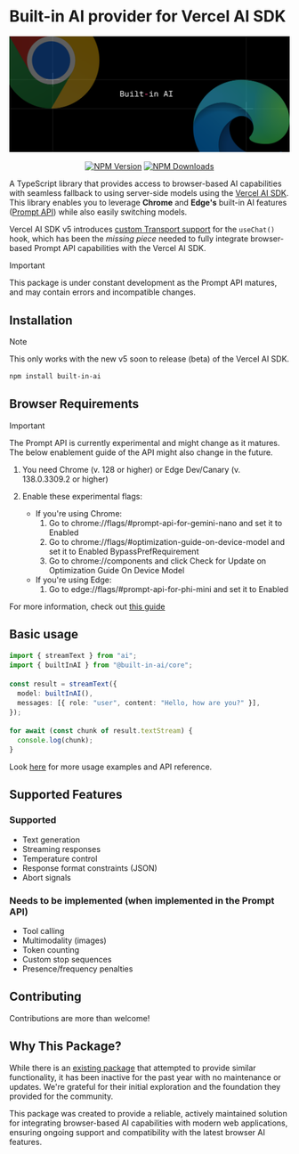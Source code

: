 # Built-in AI provider for Vercel AI SDK

<img src="npm-header.png">

<div align="center">

[![NPM Version](https://img.shields.io/npm/v/built-in-ai)](https://www.npmjs.com/package/built-in-ai)
[![NPM Downloads](https://img.shields.io/npm/dw/built-in-ai)](https://www.npmjs.com/package/built-in-ai)

</div>

A TypeScript library that provides access to browser-based AI capabilities with seamless fallback to using server-side models using the [Vercel AI SDK](https://ai-sdk.dev/). This library enables you to leverage **Chrome** and **Edge's** built-in AI features ([Prompt API](https://github.com/webmachinelearning/prompt-api)) while also easily switching models.

Vercel AI SDK v5 introduces [custom Transport support](https://v5.ai-sdk.dev/docs/announcing-ai-sdk-5-beta#enhanced-usechat-architecture) for the `useChat()` hook, which has been the _missing piece_ needed to fully integrate browser-based Prompt API capabilities with the Vercel AI SDK.

> [!IMPORTANT]
> This package is under constant development as the Prompt API matures, and may contain errors and incompatible changes.

## Installation

> [!NOTE]
> This only works with the new v5 soon to release (beta) of the Vercel AI SDK.

```bash
npm install built-in-ai
```

## Browser Requirements

> [!IMPORTANT]
> The Prompt API is currently experimental and might change as it matures. The below enablement guide of the API might also change in the future.

1. You need Chrome (v. 128 or higher) or Edge Dev/Canary (v. 138.0.3309.2 or higher)

2. Enable these experimental flags:
   - If you're using Chrome:
     1. Go to chrome://flags/#prompt-api-for-gemini-nano and set it to Enabled
     2. Go to chrome://flags/#optimization-guide-on-device-model and set it to Enabled BypassPrefRequirement
     3. Go to chrome://components and click Check for Update on Optimization Guide On Device Model
   - If you're using Edge:
     1. Go to edge://flags/#prompt-api-for-phi-mini and set it to Enabled

For more information, check out [this guide](https://developer.chrome.com/docs/extensions/ai/prompt-api)

## Basic usage

```typescript
import { streamText } from "ai";
import { builtInAI } from "@built-in-ai/core";

const result = streamText({
  model: builtInAI(),
  messages: [{ role: "user", content: "Hello, how are you?" }],
});

for await (const chunk of result.textStream) {
  console.log(chunk);
}
```

Look [here](/packages/built-in-ai/README.md) for more usage examples and API reference.

## Supported Features

### Supported

- Text generation
- Streaming responses
- Temperature control
- Response format constraints (JSON)
- Abort signals

### Needs to be implemented (when implemented in the Prompt API)

- Tool calling
- Multimodality (images)
- Token counting
- Custom stop sequences
- Presence/frequency penalties

## Contributing

Contributions are more than welcome!

## Why This Package?

While there is an [existing package](https://github.com/jeasonstudio/chrome-ai) that attempted to provide similar functionality, it has been inactive for the past year with no maintenance or updates. We're grateful for their initial exploration and the foundation they provided for the community.

This package was created to provide a reliable, actively maintained solution for integrating browser-based AI capabilities with modern web applications, ensuring ongoing support and compatibility with the latest browser AI features.
